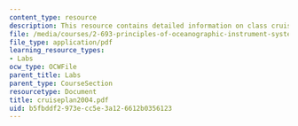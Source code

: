 ```yaml
---
content_type: resource
description: This resource contains detailed information on class cruise plan.
file: /media/courses/2-693-principles-of-oceanographic-instrument-systems-sensors-and-measurements-13-998-spring-2004/b5fbddf2973ecc5e3a126612b0356123_cruiseplan2004.pdf
file_type: application/pdf
learning_resource_types:
- Labs
ocw_type: OCWFile
parent_title: Labs
parent_type: CourseSection
resourcetype: Document
title: cruiseplan2004.pdf
uid: b5fbddf2-973e-cc5e-3a12-6612b0356123
---
```

